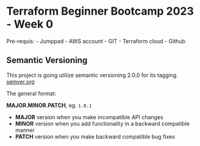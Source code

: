 # Terraform Beginner Bootcamp 2023 - Week 0
Pre-requis:
    - Jumppad
    - AWS account
    - GIT
    - Terraform cloud
    - Github

## Semantic Versioning


This project is going utilize semantic versioning 2.0.0 for its tagging. [semver.org](https://semver.org)

The general format:

**MAJOR.MINOR.PATCH**, eg. `1.0.1`

- **MAJOR** version when you make incompatible API changes
- **MINOR** version when you add functionality in a backward compatible manner
- **PATCH** version when you make backward compatible bug fixes
